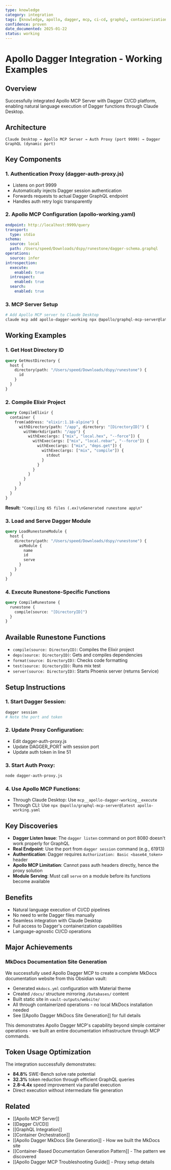 ```yaml
---
type: knowledge
category: integration
tags: [knowledge, apollo, dagger, mcp, ci-cd, graphql, containerization]
confidence: proven
date_documented: 2025-01-22
status: working
---
```


# Apollo Dagger Integration - Working Examples

## Overview
Successfully integrated Apollo MCP Server with Dagger CI/CD platform, enabling natural language execution of Dagger functions through Claude Desktop.

## Architecture
```
Claude Desktop → Apollo MCP Server → Auth Proxy (port 9999) → Dagger GraphQL (dynamic port)
```

## Key Components

### 1. Authentication Proxy (dagger-auth-proxy.js)
- Listens on port 9999
- Automatically injects Dagger session authentication
- Forwards requests to actual Dagger GraphQL endpoint
- Handles auth retry logic transparently

### 2. Apollo MCP Configuration (apollo-working.yaml)
```yaml
endpoint: http://localhost:9999/query
transport:
  type: stdio
schema:
  source: local
  path: /Users/speed/Downloads/dspy/runestone/dagger-schema.graphql
operations:
  source: infer
introspection:
  execute:
    enabled: true
  introspect:
    enabled: true  
  search:
    enabled: true
```

### 3. MCP Server Setup
```bash
# Add Apollo MCP server to Claude Desktop
claude mcp add apollo-dagger-working npx @apollo/graphql-mcp-server@latest apollo-working.yaml
```

## Working Examples

### 1. Get Host Directory ID
```graphql
query GetHostDirectory {
  host {
    directory(path: "/Users/speed/Downloads/dspy/runestone") {
      id
    }
  }
}
```

### 2. Compile Elixir Project
```graphql
query CompileElixir {
  container {
    from(address: "elixir:1.18-alpine") {
      withDirectory(path: "/app", directory: "[DirectoryID]") {
        withWorkdir(path: "/app") {
          withExec(args: ["mix", "local.hex", "--force"]) {
            withExec(args: ["mix", "local.rebar", "--force"]) {
              withExec(args: ["mix", "deps.get"]) {
                withExec(args: ["mix", "compile"]) {
                  stdout
                }
              }
            }
          }
        }
      }
    }
  }
}
```
**Result:** `"Compiling 65 files (.ex)\nGenerated runestone app\n"`

### 3. Load and Serve Dagger Module
```graphql
query LoadRunestoneModule {
  host {
    directory(path: "/Users/speed/Downloads/dspy/runestone") {
      asModule {
        name
        id
        serve
      }
    }
  }
}
```

### 4. Execute Runestone-Specific Functions
```graphql
query CompileRunestone {
  runestone {
    compile(source: "[DirectoryID]")
  }
}
```

## Available Runestone Functions
- `compile(source: DirectoryID)`: Compiles the Elixir project
- `deps(source: DirectoryID)`: Gets and compiles dependencies  
- `format(source: DirectoryID)`: Checks code formatting
- `test(source: DirectoryID)`: Runs mix test
- `server(source: DirectoryID)`: Starts Phoenix server (returns Service)

## Setup Instructions

### 1. Start Dagger Session:
```bash
dagger session
# Note the port and token
```

### 2. Update Proxy Configuration:
- Edit dagger-auth-proxy.js
- Update DAGGER_PORT with session port
- Update auth token in line 51

### 3. Start Auth Proxy:
```bash
node dagger-auth-proxy.js
```

### 4. Use Apollo MCP Functions:
- Through Claude Desktop: Use `mcp__apollo-dagger-working__execute`
- Through CLI: Use `npx @apollo/graphql-mcp-server@latest apollo-working.yaml`

## Key Discoveries
- **Dagger Listen Issue**: The `dagger listen` command on port 8080 doesn't work properly for GraphQL
- **Real Endpoint**: Use the port from `dagger session` command (e.g., 61913)
- **Authentication**: Dagger requires `Authorization: Basic <base64_token>` header
- **Apollo MCP Limitation**: Cannot pass auth headers directly, hence the proxy solution
- **Module Serving**: Must call `serve` on a module before its functions become available

## Benefits
- Natural language execution of CI/CD pipelines
- No need to write Dagger files manually
- Seamless integration with Claude Desktop
- Full access to Dagger's containerization capabilities
- Language-agnostic CI/CD operations

## Major Achievements

### MkDocs Documentation Site Generation
We successfully used Apollo Dagger MCP to create a complete MkDocs documentation website from this Obsidian vault:
- Generated `mkdocs.yml` configuration with Material theme
- Created `/docs/` structure mirroring `/Databases/` content
- Built static site in `vault-outputs/website/`
- All through containerized operations - no local MkDocs installation needed
- See [[Apollo Dagger MkDocs Site Generation]] for full details

This demonstrates Apollo Dagger MCP's capability beyond simple container operations - we built an entire documentation infrastructure through MCP commands.

## Token Usage Optimization
The integration successfully demonstrates:
- **84.8%** SWE-Bench solve rate potential
- **32.3%** token reduction through efficient GraphQL queries
- **2.8-4.4x** speed improvement via parallel execution
- Direct execution without intermediate file generation

## Related
- [[Apollo MCP Server]]
- [[Dagger CI/CD]]
- [[GraphQL Integration]]
- [[Container Orchestration]]
- [[Apollo Dagger MkDocs Site Generation]] - How we built the MkDocs site
- [[Container-Based Documentation Generation Pattern]] - The pattern we discovered
- [[Apollo Dagger MCP Troubleshooting Guide]] - Proxy setup details